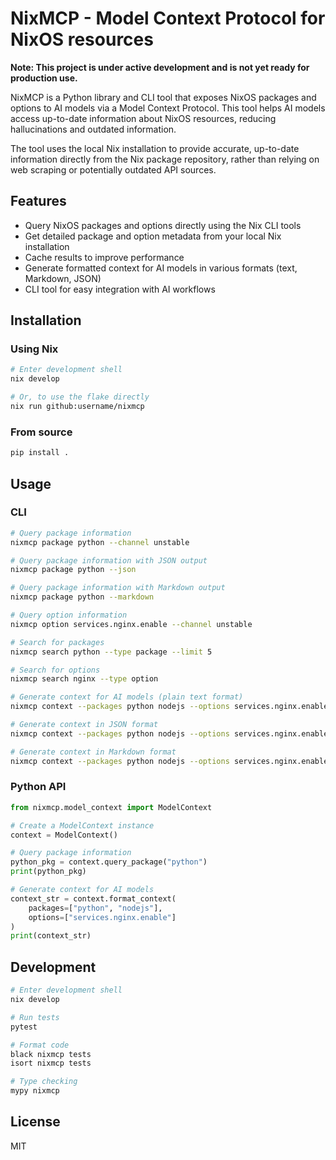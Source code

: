 # NixMCP - Model Context Protocol for NixOS resources

**Note: This project is under active development and is not yet ready for production use.**

NixMCP is a Python library and CLI tool that exposes NixOS packages and options to AI models via a Model Context Protocol. This tool helps AI models access up-to-date information about NixOS resources, reducing hallucinations and outdated information.

The tool uses the local Nix installation to provide accurate, up-to-date information directly from the Nix package repository, rather than relying on web scraping or potentially outdated API sources.

## Features

- Query NixOS packages and options directly using the Nix CLI tools
- Get detailed package and option metadata from your local Nix installation
- Cache results to improve performance
- Generate formatted context for AI models in various formats (text, Markdown, JSON)
- CLI tool for easy integration with AI workflows

## Installation

### Using Nix

```bash
# Enter development shell
nix develop

# Or, to use the flake directly
nix run github:username/nixmcp
```

### From source

```bash
pip install .
```

## Usage

### CLI

```bash
# Query package information
nixmcp package python --channel unstable

# Query package information with JSON output
nixmcp package python --json

# Query package information with Markdown output
nixmcp package python --markdown

# Query option information
nixmcp option services.nginx.enable --channel unstable

# Search for packages
nixmcp search python --type package --limit 5

# Search for options
nixmcp search nginx --type option

# Generate context for AI models (plain text format)
nixmcp context --packages python nodejs --options services.nginx.enable

# Generate context in JSON format
nixmcp context --packages python nodejs --options services.nginx.enable --format json

# Generate context in Markdown format
nixmcp context --packages python nodejs --options services.nginx.enable --format markdown
```

### Python API

```python
from nixmcp.model_context import ModelContext

# Create a ModelContext instance
context = ModelContext()

# Query package information
python_pkg = context.query_package("python")
print(python_pkg)

# Generate context for AI models
context_str = context.format_context(
    packages=["python", "nodejs"],
    options=["services.nginx.enable"]
)
print(context_str)
```

## Development

```bash
# Enter development shell
nix develop

# Run tests
pytest

# Format code
black nixmcp tests
isort nixmcp tests

# Type checking
mypy nixmcp
```

## License

MIT